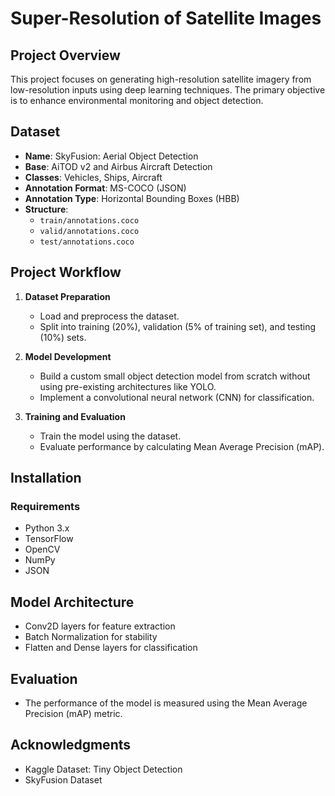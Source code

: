 # Super-Resolution of Satellite Images

## Project Overview
This project focuses on generating high-resolution satellite imagery from low-resolution inputs using deep learning techniques. The primary objective is to enhance environmental monitoring and object detection.

## Dataset
- **Name**: SkyFusion: Aerial Object Detection
- **Base**: AiTOD v2 and Airbus Aircraft Detection
- **Classes**: Vehicles, Ships, Aircraft
- **Annotation Format**: MS-COCO (JSON)
- **Annotation Type**: Horizontal Bounding Boxes (HBB)
- **Structure**:
  - `train/annotations.coco`
  - `valid/annotations.coco`
  - `test/annotations.coco`

## Project Workflow
1. **Dataset Preparation**
   - Load and preprocess the dataset.
   - Split into training (20%), validation (5% of training set), and testing (10%) sets.

2. **Model Development**
   - Build a custom small object detection model from scratch without using pre-existing architectures like YOLO.
   - Implement a convolutional neural network (CNN) for classification.

3. **Training and Evaluation**
   - Train the model using the dataset.
   - Evaluate performance by calculating Mean Average Precision (mAP).

## Installation
### Requirements
- Python 3.x
- TensorFlow
- OpenCV
- NumPy
- JSON


## Model Architecture
- Conv2D layers for feature extraction
- Batch Normalization for stability
- Flatten and Dense layers for classification

## Evaluation
- The performance of the model is measured using the Mean Average Precision (mAP) metric.

## Acknowledgments
- Kaggle Dataset: Tiny Object Detection
- SkyFusion Dataset



